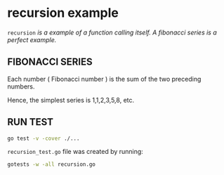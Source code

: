 # recursion example

`recursion` _is a example of a function calling itself.  A fibonacci series is a perfect example._

## FIBONACCI SERIES

Each number ( Fibonacci number ) is the sum of the two preceding numbers.

Hence, the simplest series is 1,1,2,3,5,8, etc.

## RUN TEST

```bash
go test -v -cover ./...
```

`recursion_test.go` file was created by running:

```bash
gotests -w -all recursion.go
```